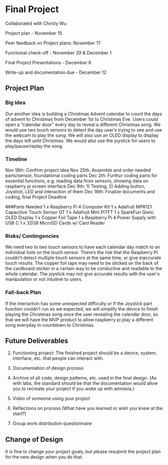 # Final Project
Collaborated with Chirsty Wu

Project plan - November 15

Peer feedback on Project plans: November 17

Functional check-off - November 29 & December 1

Final Project Presentations - December 6

Write-up and documentation due - December 12

## Project Plan

### Big Idea
Our another idea is building a Christmas Advent calendar to count the days of advent to Christmas from December 1st to Christmas Eve. Users could open a “calendar door” every day to reveal a different Christmas song. We would use two touch sensors to detect the day user’s trying to see and use the webcam to play the song. We will also use an OLED display to display the days left until Christmas. We would also use the joystick for users to play/pause/replay the song.

### Timeline
Nov 18th: Confirm project idea
Nov 25th: Assemble and order needed parts/sensor, foundational coding parts 
Dec 2th: Furthur coding parts for essential functions, e.g. reading data from sensors, showing data on raspberry pi screen interface 
Dec 9th: 1) Testing; 2) Adding button, Joystick, LED and interaction of them 
Dec 16th: Finalize documents and coding, final Project Deadline 


###Parts Needed
1 x Raspberry Pi 4 Computer Kit
1 x Adafruit MPR121 Capacitive Touch Sensor QT
1 x Adafruit Mini PiTFT
1 x SparkFun Qwiic OLED Display
1 x Copper Foil Tape
1 x Raspberry Pi 4 Power Supply with USB C
1 x 32GB MicroSD Cards w/ Card Reader

### Risks/ Contingencies
We need two to two touch sensors to have each calendar day match to an individual hole on the touch sensor. There’s the risk that the Raspberry Pi couldn’t detect multiple touch sensors at the same time, or give inaccurate touch results.
The copper foil tape may need to be sticked on the back of the cardboard sticker in a certain way to be conductive and readable to the whole calendar.
The joystick may not give accurate results with the user's manipulation or not intuitive to users. 

### Fall-back Plan
If the interaction has some unexpected difficulty or if the Joystick part function couldn’t run as we expected, we will simplify the device to finish playing the Christmas song once the user revealing the calendar door, so that we will have the MVP product to allow raspberry pi play a different song everyday in countdown to Christmas.


## Future Deliverables

2. Functioning project: The finished project should be a device, system, interface, etc. that people can interact with.

3. Documentation of design process
4. Archive of all code, design patterns, etc. used in the final design. (As with labs, the standard should be that the documentation would allow you to recreate your project if you woke up with amnesia.)
5. Video of someone using your project
6. Reflections on process (What have you learned or wish you knew at the start?)

7. Group work distribution questionnaire

## Change of Design

It is fine to change your project goals, but please resubmit the project plan for the new design when you do that.


